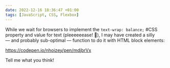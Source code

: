 ```yaml
---
date: 2022-12-16 18:36:47 +01:00
tags: [JavaScript, CSS, Flexbox]
---
```


While we wait for browsers to implement the `text-wrap: balance;` #CSS property and value for text (pleeeeeease! 🙏), I may have created a silly — and probably sub-optimal — function to do it with HTML block elements:

https://codepen.io/nhoizey/pen/mdjbrVx

Tell me what you think!
